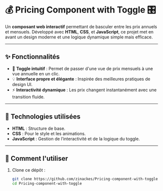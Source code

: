# 💰 Pricing Component with Toggle 🎛️  

Un **composant web interactif** permettant de basculer entre les prix annuels et mensuels. Développé avec **HTML**, **CSS**, et **JavaScript**, ce projet met en avant un design moderne et une logique dynamique simple mais efficace.  

---

## ✨ Fonctionnalités  
- 🔄 **Toggle intuitif** : Permet de passer d'une vue de prix mensuels à une vue annuelle en un clic.  
- 💡 **Interface propre et élégante** : Inspirée des meilleures pratiques de design UI.  
- ⚡ **Interactivité dynamique** : Les prix changent instantanément avec une transition fluide.  

---

## 📂 Technologies utilisées  
- **HTML** : Structure de base.  
- **CSS** : Pour le style et les animations.  
- **JavaScript** : Gestion de l’interactivité et de la logique du toggle.  

---

## 🚀 Comment l'utiliser  
1. Clone ce dépôt :  
   ```bash
   git clone https://github.com/zinackes/Pricing-component-with-toggle.git
   cd Pricing-component-with-toggle
